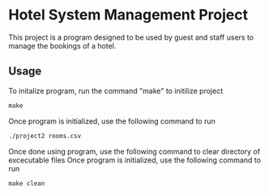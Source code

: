 # Hotel System Management Project

This project is a program designed to be used by guest and staff users to 
manage the bookings of a hotel.


## Usage

To initalize program, run the command "make" to initilize project 

```makefile
make
```

Once program is initialized, use the following command to run
```makefile
./project2 rooms.csv
```

Once done using program, use the following command to clear directory of excecutable files
Once program is initialized, use the following command to run
```makefile
make clean
```